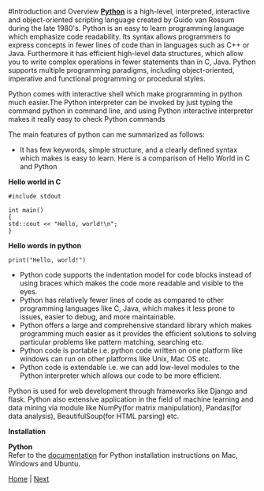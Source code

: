 #Introduction and Overview
[__Python__](https://www.python.org/) is a high-level, interpreted, interactive and object-oriented scripting language created by Guido van Rossum during the late 1980's. Python is an easy to learn programming language which emphasize  code readability.
Its syntax allows programmers to express concepts in fewer lines of code than in languages such as C++ or Java. Furthermore it has efficient high-level data structures, which allow you to write complex operations in fewer statements than in C, Java. 
Python supports multiple programming paradigms, including object-oriented, imperative and functional programming or procedural styles. 
 
Python comes with interactive shell which make programming in python much easier.The Python interpreter can be invoked by just typing the command python in command line, and using Python interactive interpreter makes it really easy to check Python commands

The main features of python can me summarized as follows:

* It has few keywords, simple structure, and a clearly defined syntax which makes is easy to learn. Here is a comparison of Hello World in C and Python

__Hello world in C__  
  ```
  #include stdout
 
int main()
{
 std::cout << "Hello, world!\n";
}
  ```
__Hello words in python__
  
  ```
  print("Hello, world!")
  ```  
* Python code supports the indentation model for code blocks instead of using braces which makes the code more readable and visible to the eyes.
* Python has relatively fewer lines of code as compared to other programming languages like C, Java, which makes it less prone to issues, easier to debug, and more maintainable.
* Python offers a large and comprehensive standard library which makes programming much easier as it provides the efficient solutions to solving  particular problems like pattern matching, searching etc.
* Python code is portable i.e. python code written on one platform like windows can run on other platforms like Unix, Mac OS etc.
* Python code is extendable i.e. we can add low-level modules to the Python interpreter which allows our code to be more efficient.

Python is used for web development through frameworks like Django and flask. Python also extensive application in the field of machine learning and data mining via module like NumPy(for matrix manipulation), Pandas(for data analysis), BeautifulSoup(for HTML parsing) etc. 

__Installation__

__Python__  
Refer to the [documentation](https://wiki.python.org/moin/BeginnersGuide/Download) for Python installation instructions on Mac, Windows and Ubuntu.


[Home](https://github.com/joed7/Python/blob/master/home.md)  |  [Next](https://github.com/joed7/fose_python/blob/master/varaible.md)
